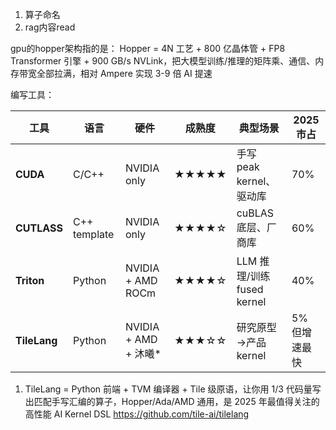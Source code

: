 1. 算子命名
2. rag内容read


gpu的hopper架构指的是：
Hopper = 4N 工艺 + 800 亿晶体管 + FP8 Transformer 引擎 + 900 GB/s NVLink，把大模型训练/推理的矩阵乘、通信、内存带宽全部拉满，相对 Ampere 实现 3-9 倍 AI 提速

编写工具：

| 工具           | 语言           | 硬件                  | 成熟度   | 典型场景                   | 2025 市占  |
| ------------ | ------------ | ------------------- | ----- | ---------------------- | -------- |
| **CUDA**     | C/C++        | NVIDIA only         | ★★★★★ | 手写 peak kernel、驱动库     | 70%      |
| **CUTLASS**  | C++ template | NVIDIA only         | ★★★★☆ | cuBLAS 底层、厂商库          | 60%      |
| **Triton**   | Python       | NVIDIA + AMD ROCm   | ★★★★☆ | LLM 推理/训练 fused kernel | 40%      |
| **TileLang** | Python       | NVIDIA + AMD + 沐曦\* | ★★★☆☆ | 研究原型→产品 kernel         | 5% 但增速最快 |

1. TileLang = Python 前端 + TVM 编译器 + Tile 级原语，让你用 1/3 代码量写出匹配手写汇编的算子，Hopper/Ada/AMD 通用，是 2025 年最值得关注的高性能 AI Kernel DSL
https://github.com/tile-ai/tilelang